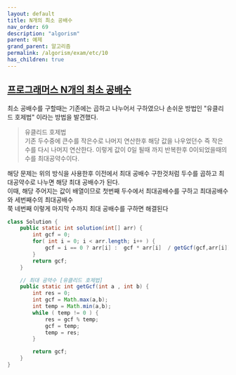 ```yaml
---
layout: default
title: N개의 최소 공배수 
nav_order: 69
description: "algorism"
parent: 예제
grand_parent: 알고리즘
permalink: /algorism/exam/etc/10
has_children: true
---
```


## [프로그래머스  N개의 최소 공배수](https://programmers.co.kr/learn/courses/30/lessons/12953)
최소 공배수를 구할때는 기존에는 곱하고 나누어서 구하였으나 손쉬운 방법인 "유클리드 호제법" 이라는 방법을 발견했다.  

> 유클리드 호제법  
> 기존 두수중에 큰수를 작은수로 나머지 연산한후 해당 값을 나우었던수 즉 작은수를 다시 나머지 연산한다. 이렇게 값이 0일 될때 까지 반복한후 0이되었을때의 수를 최대공약수이다. 
  
해당 문제는 위의 방식을 사용한후 이전에서 최대 공배수 구한것처럼 두수를 곱하고 최대공약수로 나누면 해당 최대 공배수가 된다.  
이때, 해당 주어지는 값이 배열이므로 첫번째 두수에서 최대공배수를 구하고 최대공배수와 세번째수의 최대공배수  
쭉 네번째 이렇게 마지막 수까지 최대 공배수를 구하면 해결된다

```java
class Solution {
    public static int solution(int[] arr) {
        int gcf = 0;
        for( int i = 0; i < arr.length; i++ ) {
            gcf = i == 0 ? arr[i] :  gcf * arr[i]  / getGcf(gcf,arr[i]) ;
        }
        return gcf;
    }

    // 최대 공약수 [유클리드 호제법]
    public static int getGcf(int a , int b) {
        int res = 0;
        int gcf = Math.max(a,b);
        int temp = Math.min(a,b);
        while ( temp != 0 ) {
            res = gcf % temp;
            gcf = temp;
            temp = res;
        }

        return gcf;
    }
}
```
